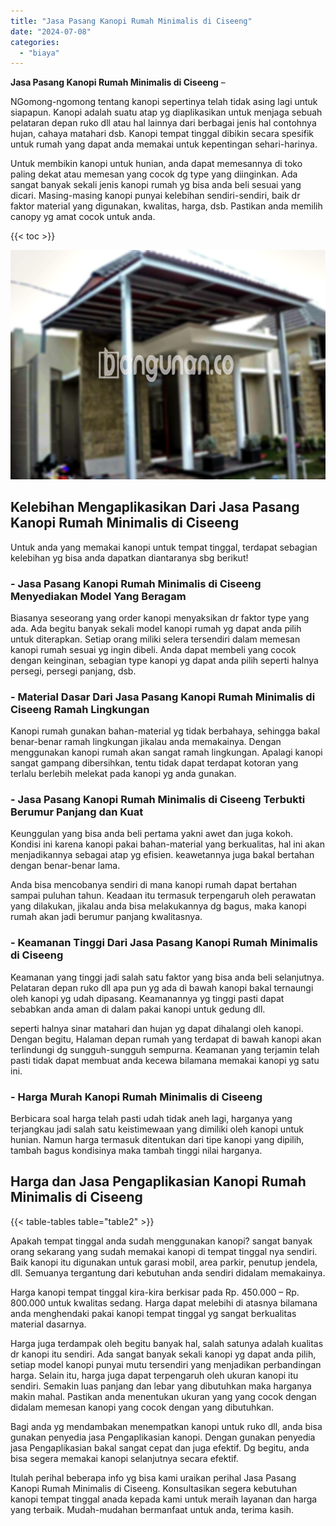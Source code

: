 ```yaml
---
title: "Jasa Pasang Kanopi Rumah Minimalis di Ciseeng"
date: "2024-07-08"
categories: 
  - "biaya"
---
```


**Jasa Pasang Kanopi Rumah Minimalis di Ciseeng** –

NGomong-ngomong tentang kanopi sepertinya telah tidak asing lagi untuk siapapun. Kanopi adalah suatu atap yg diaplikasikan untuk menjaga sebuah pelataran depan ruko dll atau hal lainnya dari berbagai jenis hal contohnya hujan, cahaya matahari dsb. Kanopi tempat tinggal dibikin secara spesifik untuk rumah yang dapat anda memakai untuk kepentingan sehari-harinya.

Untuk membikin kanopi untuk hunian, anda dapat memesannya di toko paling dekat atau memesan yang cocok dg type yang diinginkan. Ada sangat banyak sekali jenis kanopi rumah yg bisa anda beli sesuai yang dicari. Masing-masing kanopi punyai kelebihan sendiri-sendiri, baik dr faktor material yang digunakan, kwalitas, harga, dsb. Pastikan anda memilih canopy yg amat cocok untuk anda.

{{< toc >}}

![Jasa Pasang Kanopi Rumah Minimalis di Ciseeng](/images/harga-kanopi-minimalis-08.png)

## Kelebihan Mengaplikasikan Dari Jasa Pasang Kanopi Rumah Minimalis di Ciseeng

Untuk anda yang memakai kanopi untuk tempat tinggal, terdapat sebagian kelebihan yg bisa anda dapatkan diantaranya sbg berikut!

### \- Jasa Pasang Kanopi Rumah Minimalis di Ciseeng Menyediakan Model Yang Beragam

Biasanya seseorang yang order kanopi menyaksikan dr faktor type yang ada. Ada begitu banyak sekali model kanopi rumah yg dapat anda pilih untuk diterapkan. Setiap orang miliki selera tersendiri dalam memesan kanopi rumah sesuai yg ingin dibeli. Anda dapat membeli yang cocok dengan keinginan, sebagian type kanopi yg dapat anda pilih seperti halnya persegi, persegi panjang, dsb.

### \- Material Dasar Dari Jasa Pasang Kanopi Rumah Minimalis di Ciseeng Ramah Lingkungan

Kanopi rumah gunakan bahan-material yg tidak berbahaya, sehingga bakal benar-benar ramah lingkungan jikalau anda memakainya. Dengan menggunakan kanopi rumah akan sangat ramah lingkungan. Apalagi kanopi sangat gampang dibersihkan, tentu tidak dapat terdapat kotoran yang terlalu berlebih melekat pada kanopi yg anda gunakan.

### \- Jasa Pasang Kanopi Rumah Minimalis di Ciseeng Terbukti Berumur Panjang dan Kuat

Keunggulan yang bisa anda beli pertama yakni awet dan juga kokoh. Kondisi ini karena kanopi pakai bahan-material yang berkualitas, hal ini akan menjadikannya sebagai atap yg efisien. keawetannya juga bakal bertahan dengan benar-benar lama.

Anda bisa mencobanya sendiri di mana kanopi rumah dapat bertahan sampai puluhan tahun. Keadaan itu termasuk terpengaruh oleh perawatan yang dilakukan, jikalau anda bisa melakukannya dg bagus, maka kanopi rumah akan jadi berumur panjang kwalitasnya.

### \- Keamanan Tinggi Dari Jasa Pasang Kanopi Rumah Minimalis di Ciseeng

Keamanan yang tinggi jadi salah satu faktor yang bisa anda beli selanjutnya. Pelataran depan ruko dll apa pun yg ada di bawah kanopi bakal ternaungi oleh kanopi yg udah dipasang. Keamanannya yg tinggi pasti dapat sebabkan anda aman di dalam pakai kanopi untuk gedung dll.

seperti halnya sinar matahari dan hujan yg dapat dihalangi oleh kanopi. Dengan begitu, Halaman depan rumah yang terdapat di bawah kanopi akan terlindungi dg sungguh-sungguh sempurna. Keamanan yang terjamin telah pasti tidak dapat membuat anda kecewa bilamana memakai kanopi yg satu ini.

### \- Harga Murah Kanopi Rumah Minimalis di Ciseeng

Berbicara soal harga telah pasti udah tidak aneh lagi, harganya yang terjangkau jadi salah satu keistimewaan yang dimiliki oleh kanopi untuk hunian. Namun harga termasuk ditentukan dari tipe kanopi yang dipilih, tambah bagus kondisinya maka tambah tinggi nilai harganya.

## Harga dan Jasa Pengaplikasian Kanopi Rumah Minimalis di Ciseeng

{{< table-tables table="table2" >}}

Apakah tempat tinggal anda sudah menggunakan kanopi? sangat banyak orang sekarang yang sudah memakai kanopi di tempat tinggal nya sendiri. Baik kanopi itu digunakan untuk garasi mobil, area parkir, penutup jendela, dll. Semuanya tergantung dari kebutuhan anda sendiri didalam memakainya.

Harga kanopi tempat tinggal kira-kira berkisar pada Rp. 450.000 – Rp. 800.000 untuk kwalitas sedang. Harga dapat melebihi di atasnya bilamana anda menghendaki pakai kanopi tempat tinggal yg sangat berkualitas material dasarnya.

Harga juga terdampak oleh begitu banyak hal, salah satunya adalah kualitas dr kanopi itu sendiri. Ada sangat banyak sekali kanopi yg dapat anda pilih, setiap model kanopi punyai mutu tersendiri yang menjadikan perbandingan harga. Selain itu, harga juga dapat terpengaruh oleh ukuran kanopi itu sendiri. Semakin luas panjang dan lebar yang dibutuhkan maka harganya makin mahal. Pastikan anda menentukan ukuran yang yang cocok dengan didalam memesan kanopi yang cocok dengan yang dibutuhkan.

Bagi anda yg mendambakan menempatkan kanopi untuk ruko dll, anda bisa gunakan penyedia jasa Pengaplikasian kanopi. Dengan gunakan penyedia jasa Pengaplikasian bakal sangat cepat dan juga efektif. Dg begitu, anda bisa segera memakai kanopi selanjutnya secara efektif.

Itulah perihal beberapa info yg bisa kami uraikan perihal Jasa Pasang Kanopi Rumah Minimalis di Ciseeng. Konsultasikan segera kebutuhan kanopi tempat tinggal anada kepada kami untuk meraih layanan dan harga yang terbaik. Mudah-mudahan bermanfaat untuk anda, terima kasih.
